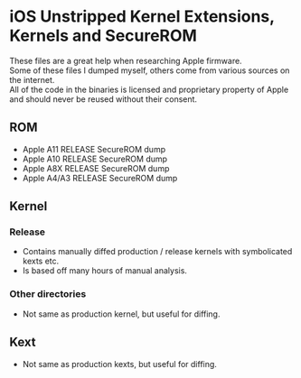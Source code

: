 # iOS Unstripped Kernel Extensions, Kernels and SecureROM
These files are a great help when researching Apple firmware.  
Some of these files I dumped myself, others come from various sources on the internet.  
All of the code in the binaries is licensed and proprietary property of Apple and should never be reused without their consent.  

## ROM
- Apple A11 RELEASE SecureROM dump 
- Apple A10 RELEASE SecureROM dump
- Apple A8X RELEASE SecureROM dump  
- Apple A4/A3 RELEASE SecureROM dump  

## Kernel
### Release
- Contains manually diffed production / release kernels with symbolicated kexts etc.  
- Is based off many hours of manual analysis.  

### Other directories
- Not same as production kernel, but useful for diffing.  

## Kext
- Not same as production kexts, but useful for diffing.  
